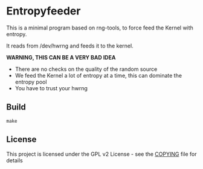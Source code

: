 Entropyfeeder
=============

This is a minimal program based on rng-tools, to force feed the Kernel with entropy.

It reads from /dev/hwrng and feeds it to the kernel.

**WARNING, THIS CAN BE A VERY BAD IDEA**
* There are no checks on the quality of the random source
* We feed the Kernel a lot of entropy at a time, this can dominate the entropy pool
* You have to trust your hwrng

## Build
	make

## License
This project is licensed under the GPL v2 License - see the [COPYING](COPYING) file for details

